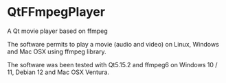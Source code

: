 # QtFFmpegPlayer
A Qt movie player based on ffmpeg

The software permits to play a movie (audio and video) on Linux, Windows and Mac OSX using ffmpeg library.

The software was been tested with Qt5.15.2 and ffmpeg6 on Windows 10 / 11, Debian 12 and Mac OSX Ventura.
